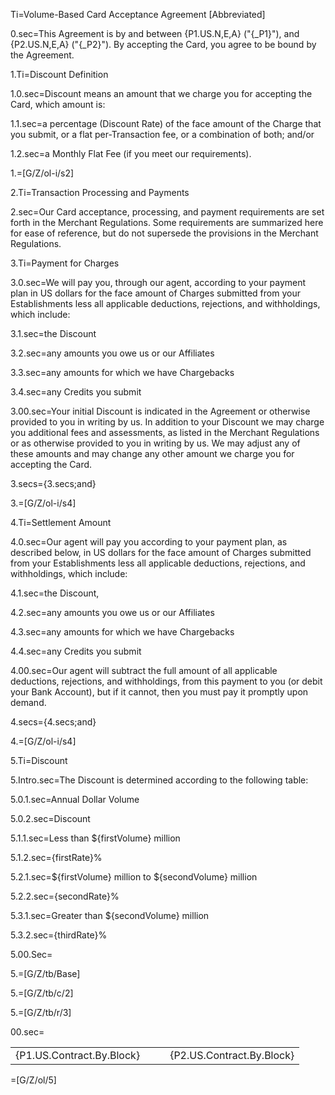 Ti=Volume-Based Card Acceptance Agreement [Abbreviated]

0.sec=This Agreement is by and between {P1.US.N,E,A} ("{_P1}"), and {P2.US.N,E,A} ("{_P2}"). By accepting the Card, you agree to be bound by the Agreement. 

1.Ti=Discount Definition

1.0.sec=Discount means an amount that we charge you for accepting the Card, which amount is: 

1.1.sec=a percentage (Discount Rate) of the face amount of the Charge that you submit, or a flat per-Transaction fee, or a combination of both; and/or 

1.2.sec=a Monthly Flat Fee (if you meet our requirements).

1.=[G/Z/ol-i/s2]

2.Ti=Transaction Processing and Payments

2.sec=Our Card acceptance, processing, and payment requirements are set forth in the Merchant Regulations. Some requirements are summarized here for ease of reference, but do not supersede the provisions in the Merchant Regulations.

3.Ti=Payment for Charges

3.0.sec=We will pay you, through our agent, according to your payment plan in US dollars for the face amount of Charges submitted from your Establishments less all applicable deductions, rejections, and withholdings, which include: 

3.1.sec=the Discount

3.2.sec=any amounts you owe us or our Affiliates

3.3.sec=any amounts for which we have Chargebacks

3.4.sec=any Credits you submit

3.00.sec=Your initial Discount is indicated in the Agreement or otherwise provided to you in writing by us. In addition to your Discount we may charge you additional fees and assessments, as listed in the Merchant Regulations or as otherwise provided to you in writing by us. We may adjust any of these amounts and may change any other amount we charge you for accepting the Card.

3.secs={3.secs;and}

3.=[G/Z/ol-i/s4]

4.Ti=Settlement Amount

4.0.sec=Our agent will pay you according to your payment plan, as described below, in US dollars for the face amount of Charges submitted from your Establishments less all applicable deductions, rejections, and withholdings, which include: 

4.1.sec=the Discount, 

4.2.sec=any amounts you owe us or our Affiliates

4.3.sec=any amounts for which we have Chargebacks

4.4.sec=any Credits you submit

4.00.sec=Our agent will subtract the full amount of all applicable deductions, rejections, and withholdings, from this payment to you (or debit your Bank Account), but if it cannot, then you must pay it promptly upon demand.

4.secs={4.secs;and}

4.=[G/Z/ol-i/s4]

5.Ti=Discount

5.Intro.sec=The Discount is determined according to the following table:

5.0.1.sec=Annual Dollar Volume

5.0.2.sec=Discount

5.1.1.sec=Less than ${firstVolume} million

5.1.2.sec={firstRate}%

5.2.1.sec=${firstVolume} million to ${secondVolume} million

5.2.2.sec={secondRate}%

5.3.1.sec=Greater than ${secondVolume} million

5.3.2.sec={thirdRate}%

5.00.Sec=</i>

5.=[G/Z/tb/Base]

5.=[G/Z/tb/c/2]

5.=[G/Z/tb/r/3]

00.sec=<table><tr><td>{P1.US.Contract.By.Block}</td><td> &emsp; </td><td>{P2.US.Contract.By.Block}</td></tr></table>

=[G/Z/ol/5]